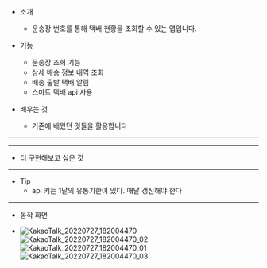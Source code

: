 - 소개
	- 운송장 번호를 통해 택배 현황을 조회할 수 있는 앱입니다.

- 기능
	- 운송장 조회 기능
	- 상세 배송 정보 내역 조회
	- 배송 출발 택배 알림
	- 스마트 택배 api 사용

- 배우는 것
	- 기존에 배웠던 것들을 활용합니다
---

---

- 더 구현해보고 싶은 것

---

- Tip
	- api 키는 1달의 유통기한이 있다. 매달 갱신해야 한다
---

- 동작 화면

- ![KakaoTalk_20220727_182004470](https://user-images.githubusercontent.com/68932465/181211760-49e45b03-f0c1-428c-ae58-e6d64b53df13.jpg)
  ![KakaoTalk_20220727_182004470_02](https://user-images.githubusercontent.com/68932465/181211770-e6265dd2-7324-4342-ad84-bbb6cb262acf.jpg)
  ![KakaoTalk_20220727_182004470_01](https://user-images.githubusercontent.com/68932465/181211775-20d50c97-c772-41a7-af85-6c23b1ec6953.jpg)
  ![KakaoTalk_20220727_182004470_03](https://user-images.githubusercontent.com/68932465/181211778-714f07d2-52fc-4e9b-97cd-6f87cb39f986.jpg)
